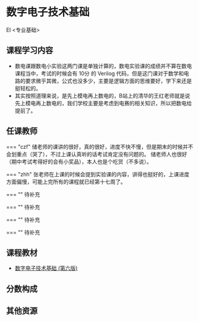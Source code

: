 # 数字电子技术基础
<div class="badges">
<span class="badge EI-badge">EI <专业基础></span>
</div>


## 课程学习内容
+ 数电课跟数电小实验这两门课是单独计算的，数电实验课的成绩并不算在数电课程当中，考试的时候会有 10分 的 Verilog 代码，但是这门课对于数学和电路的要求微乎其微，公式也没多少，主要是逻辑方面的思维要好，学下来还是挺轻松的。
+ 其实按照道理来说，是先上模电再上数电的，B站上的清华的王红老师就是说先上模电再上数电的，我们学校主要是考虑到电赛的相关知识，所以把数电给提前了。

## 任课教师

=== "czf"
    储老师的课讲的很好，真的很好，进度不快不慢，但是期末的时候并不会划重点（哭了），不过上课认真听的话考试肯定没有问题的。
    储老师人也很好（期中考试考得好的会有小奖品），本人也是个吃货（不多说）。

=== "zhh" 
    张老师在上课的时候会提到实验课的内容，讲得也挺好的，上课进度方面偏慢，可能上完所有的课程就已经第十七周了。

=== ""
    待补充

=== ""
    待补充

=== ""
    待补充

=== ""
    待补充

## 课程教材

+ [数字电子技术基础 (第六版)](https://pan.baidu.com/s/1iB2nNIU7brInveVoDxm3pg?pwd=icic)

## 分数构成

## 其他资源

